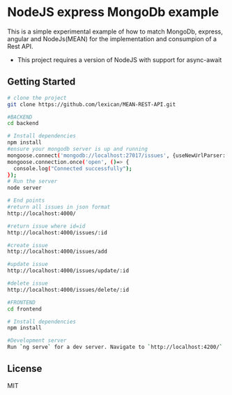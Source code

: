 NodeJS express MongoDb example
==================================

This is a simple experimental example of how to match MongoDb, express, angular and NodeJs(MEAN) for the implementation and consumpion of a Rest API.

- This project requires a version of NodeJS with support for async-await

Getting Started
---------------

```sh
# clone the project
git clone https://github.com/lexican/MEAN-REST-API.git

#BACKEND
cd backend

# Install dependencies
npm install
#ensure your mongodb server is up and running
mongoose.connect('mongodb://localhost:27017/issues', {useNewUrlParser: true});
mongoose.connection.once('open', ()=> {
  console.log("Connected successfully");
});
# Run the server
node server

# End points
#return all issues in json format
http://localhost:4000/

#return issue where id=id 
http://localhost:4000/issues/:id

#create issue
http://localhost:4000/issues/add

#update issue
http://localhost:4000/issues/update/:id

#delete issue
http://localhost:4000/issues/delete/:id

```


```sh
#FRONTEND
cd frontend

# Install dependencies
npm install

#Development server
Run `ng serve` for a dev server. Navigate to `http://localhost:4200/`


```
License
-------

MIT